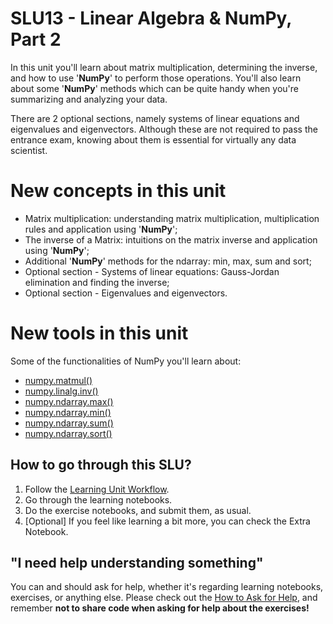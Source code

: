 # SLU13 - Linear Algebra & NumPy, Part 2

In this unit you'll learn about matrix multiplication, determining the inverse, and how to use '**NumPy**' to perform those operations. You'll also learn about some '**NumPy**' methods which can be quite handy when you're summarizing and analyzing your data.

There are 2 optional sections, namely systems of linear equations and eigenvalues and eigenvectors. Although these are not required to pass the entrance exam, knowing about them is essential for virtually any data scientist.


# New concepts in this unit
- Matrix multiplication: understanding matrix multiplication, multiplication rules and application using '**NumPy**';
- The inverse of a Matrix: intuitions on the matrix inverse and application using '**NumPy**';
- Additional '**NumPy**' methods for the ndarray: min, max, sum and sort;
- Optional section - Systems of linear equations: Gauss-Jordan elimination and finding the inverse;
- Optional section - Eigenvalues and eigenvectors.


# New tools in this unit
Some of the functionalities of NumPy you'll learn about:
- [numpy.matmul()](https://numpy.org/doc/1.26/reference/generated/numpy.matmul.html)
- [numpy.linalg.inv()](https://numpy.org/doc/1.26/reference/generated/numpy.linalg.inv.html)
- [numpy.ndarray.max()](https://numpy.org/doc/1.26/reference/generated/numpy.ndarray.max.html)
- [numpy.ndarray.min()](https://numpy.org/doc/1.26/reference/generated/numpy.ndarray.min.html)
- [numpy.ndarray.sum()](https://numpy.org/doc/1.26/reference/generated/numpy.ndarray.sum.html)
- [numpy.ndarray.sort()](https://numpy.org/doc/1.26/reference/generated/numpy.ndarray.sort.html)

## How to go through this SLU?

1. Follow the [Learning Unit Workflow](https://github.com/LDSSA/ds-prep-course-2025/blob/main/docs/weekly-workflow.md).
2. Go through the learning notebooks.
3. Do the exercise notebooks, and submit them, as usual.
4. [Optional] If you feel like learning a bit more, you can check the Extra Notebook.

## "I need help understanding something"

You can and should ask for help, whether it's regarding learning notebooks, exercises, or anything else. Please check out the [How to Ask for Help](https://github.com/LDSSA/ds-prep-course-2025/blob/main/docs/slack.md), and remember **not to share code when asking for help about the exercises!**
